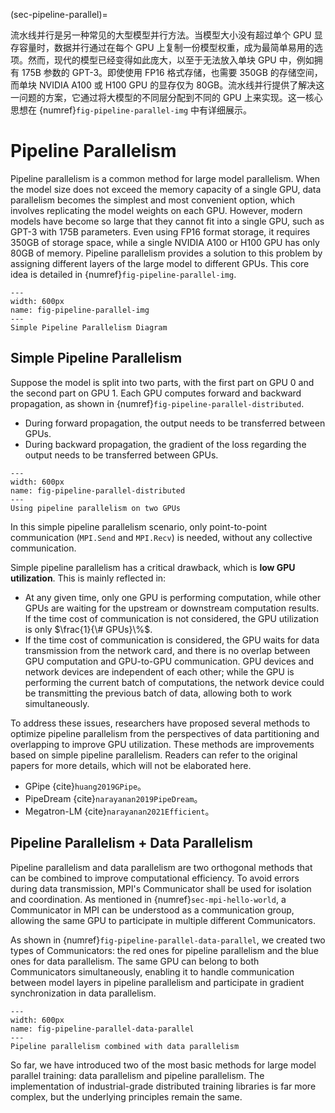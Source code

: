 (sec-pipeline-parallel)=

流水线并行是另一种常见的大型模型并行方法。当模型大小没有超过单个 GPU 显存容量时，数据并行通过在每个 GPU 上复制一份模型权重，成为最简单易用的选项。然而，现代的模型已经变得如此庞大，以至于无法放入单块 GPU 中，例如拥有 175B 参数的 GPT-3。即使使用 FP16 格式存储，也需要 350GB 的存储空间，而单块 NVIDIA A100 或 H100 GPU 的显存仅为 80GB。流水线并行提供了解决这一问题的方案，它通过将大模型的不同层分配到不同的 GPU 上来实现。这一核心思想在 {numref}`fig-pipeline-parallel-img` 中有详细展示。

# Pipeline Parallelism

Pipeline parallelism is a common method for large model parallelism. When the model size does not exceed the memory capacity of a single GPU, data parallelism becomes the simplest and most convenient option, which involves replicating the model weights on each GPU. However, modern models have become so large that they cannot fit into a single GPU, such as GPT-3 with 175B parameters. Even using FP16 format storage, it requires 350GB of storage space, while a single NVIDIA A100 or H100 GPU has only 80GB of memory. Pipeline parallelism provides a solution to this problem by assigning different layers of the large model to different GPUs. This core idea is detailed in {numref}`fig-pipeline-parallel-img`.

```{figure} ../img/ch-mpi-large-model/pipeline-parallel.svg
---
width: 600px
name: fig-pipeline-parallel-img
---
Simple Pipeline Parallelism Diagram
```

## Simple Pipeline Parallelism

Suppose the model is split into two parts, with the first part on GPU 0 and the second part on GPU 1. Each GPU computes forward and backward propagation, as shown in {numref}`fig-pipeline-parallel-distributed`.

* During forward propagation, the output needs to be transferred between GPUs.
* During backward propagation, the gradient of the loss regarding the output needs to be transferred between GPUs.

```{figure} ../img/ch-mpi-large-model/pipeline-parallel-distributed.svg
---
width: 600px
name: fig-pipeline-parallel-distributed
---
Using pipeline parallelism on two GPUs
```

In this simple pipeline parallelism scenario, only point-to-point communication (`MPI.Send` and `MPI.Recv`) is needed, without any collective communication.

Simple pipeline parallelism has a critical drawback, which is **low GPU utilization**. This is mainly reflected in:

* At any given time, only one GPU is performing computation, while other GPUs are waiting for the upstream or downstream computation results. If the time cost of communication is not considered, the GPU utilization is only $\frac{1}{\# GPUs}\%$.
* If the time cost of communication is considered, the GPU waits for data transmission from the network card, and there is no overlap between GPU computation and GPU-to-GPU communication. GPU devices and network devices are independent of each other; while the GPU is performing the current batch of computations, the network device could be transmitting the previous batch of data, allowing both to work simultaneously.

To address these issues, researchers have proposed several methods to optimize pipeline parallelism from the perspectives of data partitioning and overlapping to improve GPU utilization. These methods are improvements based on simple pipeline parallelism. Readers can refer to the original papers for more details, which will not be elaborated here.

* GPipe {cite}`huang2019GPipe`。
* PipeDream {cite}`narayanan2019PipeDream`。
* Megatron-LM {cite}`narayanan2021Efficient`。

## Pipeline Parallelism + Data Parallelism

Pipeline parallelism and data parallelism are two orthogonal methods that can be combined to improve computational efficiency. To avoid errors during data transmission, MPI's Communicator shall be used for isolation and coordination. As mentioned in {numref}`sec-mpi-hello-world`, a Communicator in MPI can be understood as a communication group, allowing the same GPU to participate in multiple different Communicators.

As shown in {numref}`fig-pipeline-parallel-data-parallel`, we created two types of Communicators: the red ones for pipeline parallelism and the blue ones for data parallelism. The same GPU can belong to both Communicators simultaneously, enabling it to handle communication between model layers in pipeline parallelism and participate in gradient synchronization in data parallelism.

```{figure} ../img/ch-mpi-large-model/pipeline-parallel-data-parallel.svg
---
width: 600px
name: fig-pipeline-parallel-data-parallel
---
Pipeline parallelism combined with data parallelism
```

So far, we have introduced two of the most basic methods for large model parallel training: data parallelism and pipeline parallelism. The implementation of industrial-grade distributed training libraries is far more complex, but the underlying principles remain the same.